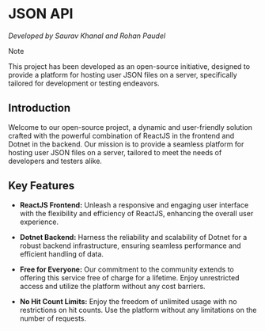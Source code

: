 # JSON API
_Developed by Saurav Khanal and Rohan Paudel_

> [!NOTE]
> This project has been developed as an open-source initiative, designed to provide a platform for hosting user JSON files on a server, specifically tailored for development or testing endeavors.

## Introduction
Welcome to our open-source project, a dynamic and user-friendly solution crafted with the powerful combination of ReactJS in the frontend and Dotnet in the backend. Our mission is to provide a seamless platform for hosting user JSON files on a server, tailored to meet the needs of developers and testers alike.

## Key Features
- **ReactJS Frontend:** Unleash a responsive and engaging user interface with the flexibility and efficiency of ReactJS, enhancing the overall user experience.

- **Dotnet Backend:** Harness the reliability and scalability of Dotnet for a robust backend infrastructure, ensuring seamless performance and efficient handling of data.

- **Free for Everyone:** Our commitment to the community extends to offering this service free of charge for a lifetime. Enjoy unrestricted access and utilize the platform without any cost barriers.

- **No Hit Count Limits:** Enjoy the freedom of unlimited usage with no restrictions on hit counts. Use the platform without any limitations on the number of requests.

